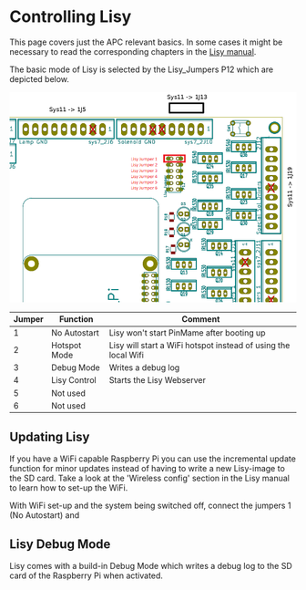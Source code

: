 # Controlling Lisy

This page covers just the APC relevant basics. In some cases it might be necessary to read the corresponding chapters in the [Lisy manual](https://lisy.dev/documentation.html).

The basic mode of Lisy is selected by the Lisy_Jumpers P12 which are depicted below.

![Lisy Jumper](https://github.com/AmokSolderer/APC/blob/V00.21/DOC/PICS/LisyJumper.png)

|Jumper|Function|Comment|
|--|--|--|
|1|No Autostart|Lisy won't start PinMame after booting up|
|2|Hotspot Mode|Lisy will start a WiFi hotspot instead of using the local Wifi|
|3|Debug Mode|Writes a debug log|
|4|Lisy Control|Starts the Lisy Webserver|
|5|Not used||
|6|Not used||

## Updating Lisy

If you have a WiFi capable Raspberry Pi you can use the incremental update function for minor updates instead of having to write a new Lisy-image to the SD card. Take a look at the 'Wireless config' section in the Lisy manual to learn how to set-up the WiFi.

With WiFi set-up and the system being switched off, connect the jumpers 1 (No Autostart) and 

## Lisy Debug Mode

Lisy comes with a build-in Debug Mode which writes a debug log to the SD card of the Raspberry Pi when activated.